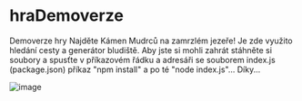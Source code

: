 # hraDemoverze
Demoverze hry
Najděte Kámen Mudrců na zamrzlém jezeře!
Je zde využito hledání cesty a generátor bludiště.
Aby jste si mohli zahrát stáhněte si soubory a spusťte v příkazovém řádku a adresáři se souborem index.js (package.json) příkaz "npm install" a po té "node index.js"...
Díky...


![image](https://user-images.githubusercontent.com/85372451/191652279-ec48b7e7-62d4-4d9d-9a39-977de29aa285.png)
